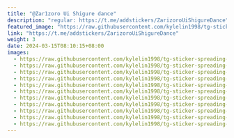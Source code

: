 ```yaml
---
title: "@Zar1zoro Ui Shigure dance"
description: "regular: https://t.me/addstickers/ZarizoroUiShigureDance"
featured_image: "https://raw.githubusercontent.com/kylelin1998/tg-sticker-spreading-worldwide-images/main/img/84bb4ea9-30f2-4e87-9763-701b576a2910.jpg"
link: "https://t.me/addstickers/ZarizoroUiShigureDance"
weight: 3
date: 2024-03-15T08:10:15+08:00
images:
  - https://raw.githubusercontent.com/kylelin1998/tg-sticker-spreading-worldwide-images/main/img/84bb4ea9-30f2-4e87-9763-701b576a2910.jpg
  - https://raw.githubusercontent.com/kylelin1998/tg-sticker-spreading-worldwide-images/main/img/d7074b96-1acc-484a-8a3d-f1d75765c946.jpg
  - https://raw.githubusercontent.com/kylelin1998/tg-sticker-spreading-worldwide-images/main/img/a6dda896-197f-4470-84a1-5c3dca77c015.jpg
  - https://raw.githubusercontent.com/kylelin1998/tg-sticker-spreading-worldwide-images/main/img/bfa30cc3-9f95-4a53-bfe7-656a06c84ee3.jpg
  - https://raw.githubusercontent.com/kylelin1998/tg-sticker-spreading-worldwide-images/main/img/4699a1e9-2a89-4eb6-9c53-79ea52e4a475.jpg
  - https://raw.githubusercontent.com/kylelin1998/tg-sticker-spreading-worldwide-images/main/img/89a46b06-d8a5-4a81-8ddb-b996822414ca.jpg
  - https://raw.githubusercontent.com/kylelin1998/tg-sticker-spreading-worldwide-images/main/img/e7792fbd-863d-40af-a601-5294be32065e.jpg
  - https://raw.githubusercontent.com/kylelin1998/tg-sticker-spreading-worldwide-images/main/img/508d3bc5-34d3-480d-883e-ade7ea24d3dd.jpg
  - https://raw.githubusercontent.com/kylelin1998/tg-sticker-spreading-worldwide-images/main/img/cb24cb3d-2e0d-4da8-bf6e-54024bb94971.jpg
  - https://raw.githubusercontent.com/kylelin1998/tg-sticker-spreading-worldwide-images/main/img/1680b832-45ed-4fe3-ad44-75c43f68463e.jpg
  - https://raw.githubusercontent.com/kylelin1998/tg-sticker-spreading-worldwide-images/main/img/82be4758-4b82-4b5c-8b30-ac91cd613087.jpg
---
```

